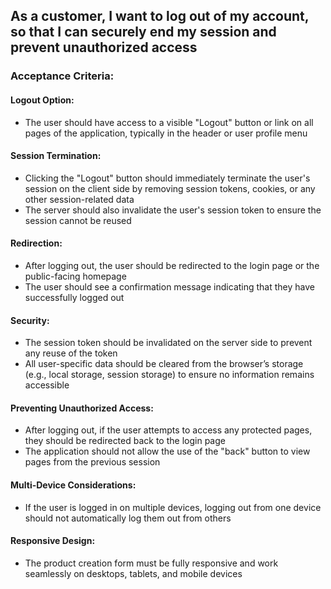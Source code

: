 ## As a customer, I want to log out of my account, so that I can securely end my session and prevent unauthorized access

### Acceptance Criteria:

#### Logout Option:

- The user should have access to a visible "Logout" button or link on all pages of the application, typically in the header or user profile menu

#### Session Termination:

- Clicking the "Logout" button should immediately terminate the user's session on the client side by removing session tokens, cookies, or any other session-related data
- The server should also invalidate the user's session token to ensure the session cannot be reused

#### Redirection:

- After logging out, the user should be redirected to the login page or the public-facing homepage
- The user should see a confirmation message indicating that they have successfully logged out

#### Security:

- The session token should be invalidated on the server side to prevent any reuse of the token
- All user-specific data should be cleared from the browser’s storage (e.g., local storage, session storage) to ensure no information remains accessible

#### Preventing Unauthorized Access:

- After logging out, if the user attempts to access any protected pages, they should be redirected back to the login page
- The application should not allow the use of the "back" button to view pages from the previous session

#### Multi-Device Considerations:

- If the user is logged in on multiple devices, logging out from one device should not automatically log them out from others

#### Responsive Design:

- The product creation form must be fully responsive and work seamlessly on desktops, tablets, and mobile devices
